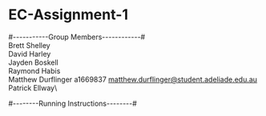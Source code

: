 # EC-Assignment-1

#-----------Group Members------------#\
Brett Shelley\
David Harley\
Jayden Boskell\
Raymond Habis\
Matthew Durflinger   a1669837  matthew.durflinger@student.adeliade.edu.au \
Patrick Ellway\

#--------Running Instructions--------#
